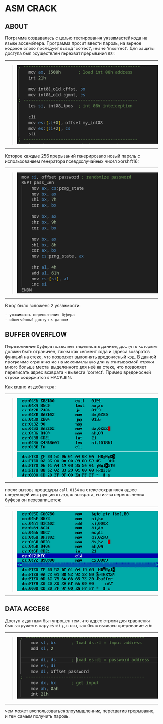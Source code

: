 # ASM CRACK

## ABOUT

Пограмма создавалась с целью тестирования уязвимастей кода на языке ассемблера. Программа просит ввести пароль, на верное кодовое слово последует вывод 'correct', иначе 'incorrect'. Для защиты доступа был осуществлен перехват прерывания `08h`:

---
> ![img](./img/int08_interception.png)
---

Которое каждые 256 прерываний генерировало новый пароль с использованием генератора псевдослучайных чисел xorshift16:

---
> ![img](./img/pass_gen.png)
---

В код было заложено 2 уязвимости:

    - уязвимость переполнения буфера
    - облегчённый доступ к данным

## BUFFER OVERFLOW

Переполнение буфера позволяет переписать данные, доступ к которым должен быть ограничен, таким как сегмент кода и адреса возвратов функций на стеке, что позволяет выполнять вредоносный код. В данной программе ограничение на максимальную длину считываемой строки много больше места, выделенного для неё на стеке, что позволяет переписать адрес возврата и вывести 'correct'. Пример вредоносной строки содержится в HACK.BIN.

Как видно из дебаггера:

---
> ![img](./img/call.png)
---

после вызова процедуры `call 0154` на стеке сохранился адрес следующей инструкции `0129` для возврата, но из-за переполнения буфера он перезапишется:

---
> ![img](./img/buf_of.png)
---

## DATA ACCESS

Доступ к данным был упрощен тем, что адрес строки для сравнения был загружен в пару `es:di` до того, как было вызвано прерывание `21h`:

---
> ![img](./img/data_access.png)
---

чем может воспользоваться злоумышленник, перехватив прерывание, и тем самым получить пароль.
